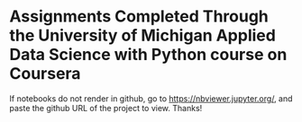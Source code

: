 # Assignments Completed Through the University of Michigan Applied Data Science with Python course on Coursera

If notebooks do not render in github, go to https://nbviewer.jupyter.org/, and paste the github URL of the project to view.
Thanks!
